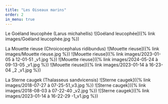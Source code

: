 ```yaml
---
title: "Les Oiseaux marins"
order: 2
in_menu: true
---
```

Le Goéland leucophée (Larus michahellis)
 ![Goéland leucophée]({% link images/Goéland leucophée.jpg %}) 


La Mouette rieuse (Chroicocephalus ridibundus)
 ![Mouette rieuse]({% link images/Mouette rieuse.jpg %}) 
 ![Mouette rieuse]({% link images/2023-01-05 à 12-01-51 _v1.jpg %})
 ![Mouette rieuse]({% link images/2024-05-24 à 09-13-05 _v1.jpg %})
 ![Mouette rieuse]({% link images/2023-01-14 à 16-23-04 _2 _v1.jpg %})

La Sterne caugek (Thalasseus sandvicensis)
 ![Sterne caugek]({% link images/2018-07-27 à 07-25-51_v3.jpg %}) 
 ![Sterne caugek]({% link images/2018-08-03 à 07-22-40 _v2.jpg %}) 
 ![Sterne caugek]({% link images/2023-01-14 à 16-22-29 -1_v1.jpg %}) 